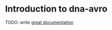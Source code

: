 # Introduction to dna-avro

TODO: write [great documentation](http://jacobian.org/writing/what-to-write/)
